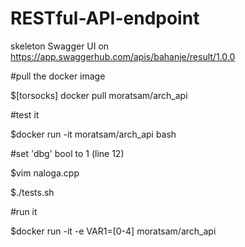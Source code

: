 # RESTful-API-endpoint

skeleton Swagger UI on
https://app.swaggerhub.com/apis/bahanje/result/1.0.0

#pull the docker image

$[torsocks] docker pull moratsam/arch_api


#test it

$docker run -it moratsam/arch_api bash

#set 'dbg' bool to 1 (line 12)

$vim naloga.cpp

$./tests.sh


#run it

$docker run -it -e VAR1=[0-4] moratsam/arch_api

